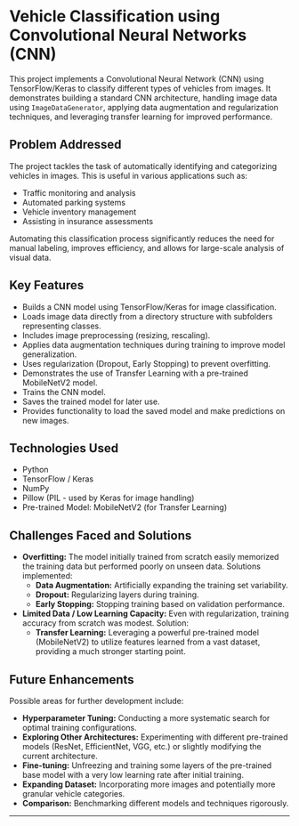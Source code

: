 # Vehicle Classification using Convolutional Neural Networks (CNN)

This project implements a Convolutional Neural Network (CNN) using TensorFlow/Keras to classify different types of vehicles from images. It demonstrates building a standard CNN architecture, handling image data using `ImageDataGenerator`, applying data augmentation and regularization techniques, and leveraging transfer learning for improved performance.

## Problem Addressed

The project tackles the task of automatically identifying and categorizing vehicles in images. This is useful in various applications such as:

*   Traffic monitoring and analysis
*   Automated parking systems
*   Vehicle inventory management
*   Assisting in insurance assessments

Automating this classification process significantly reduces the need for manual labeling, improves efficiency, and allows for large-scale analysis of visual data.

## Key Features

*   Builds a CNN model using TensorFlow/Keras for image classification.
*   Loads image data directly from a directory structure with subfolders representing classes.
*   Includes image preprocessing (resizing, rescaling).
*   Applies data augmentation techniques during training to improve model generalization.
*   Uses regularization (Dropout, Early Stopping) to prevent overfitting.
*   Demonstrates the use of Transfer Learning with a pre-trained MobileNetV2 model.
*   Trains the CNN model.
*   Saves the trained model for later use.
*   Provides functionality to load the saved model and make predictions on new images.

## Technologies Used

*   Python
*   TensorFlow / Keras
*   NumPy
*   Pillow (PIL - used by Keras for image handling)
*   Pre-trained Model: MobileNetV2 (for Transfer Learning)


## Challenges Faced and Solutions

*   **Overfitting:** The model initially trained from scratch easily memorized the training data but performed poorly on unseen data. Solutions implemented:
    *   **Data Augmentation:** Artificially expanding the training set variability.
    *   **Dropout:** Regularizing layers during training.
    *   **Early Stopping:** Stopping training based on validation performance.
*   **Limited Data / Low Learning Capacity:** Even with regularization, training accuracy from scratch was modest. Solution:
    *   **Transfer Learning:** Leveraging a powerful pre-trained model (MobileNetV2) to utilize features learned from a vast dataset, providing a much stronger starting point.

## Future Enhancements

Possible areas for further development include:

*   **Hyperparameter Tuning:** Conducting a more systematic search for optimal training configurations.
*   **Exploring Other Architectures:** Experimenting with different pre-trained models (ResNet, EfficientNet, VGG, etc.) or slightly modifying the current architecture.
*   **Fine-tuning:** Unfreezing and training some layers of the pre-trained base model with a very low learning rate after initial training.
*   **Expanding Dataset:** Incorporating more images and potentially more granular vehicle categories.
*   **Comparison:** Benchmarking different models and techniques rigorously.


---

